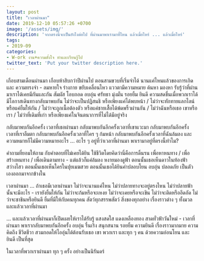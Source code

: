 ```yaml
---
layout: post
title: "เวลาผ่านมา"
date: 2019-12-10 05:57:26 +0700
image: '/assets/img/'
description: 'จากตรงนี้จะเป็นยังไงต่อไป ที่ผ่านมาพาเรามาที่ไหน แล้วเมื่อไหร่ ... แล้วเมื่อไหร่'
tags:
- 2019-09
categories:
- W-ork งาน+ความตั้งใจ ทำและเรียนรู้ไป
twitter_text: 'Put your twitter description here.'
---
```

เกือบสามเดือนผ่านมา เกือบห้าสิบกว่าปีผ่านไป ตอนสามขวบที่เริ่มจำได้ นานแค่ไหนแล้วของการเกิด และ ความทรงจำ - ลมหายใจ ร่างกาย ขยับเคลื่อนไหว แววตามีความหมาย ค้นหา มองหา รับรู้ว่าที่ผ่านมาเราได้เคยมีกันและกัน สัมผัส โอบกอด อบอุ่น ศรัทธา มุ่งมั่น รอยยิ้ม ยินดี ความสดชื่นเมื่อพวกเราได้มีโอกาสเดินทางกลับมาพบกัน ไม่ว่าจะเป็นปฏิสนธิ หรือเพียงแค่ได้พบหน้า / ไม่ว่าจะทักทายแลกไลน์ หรือแค่ยิ้มให้กัน / ไม่ว่าจะถูกเนื้อต้องตัว หรือแค่ชายเสื้อได้พ้ดพริ้วผ่านกัน / ไม่ว่าฉันหรือเธอ เขาหรือเรา / ไม่ว่าที่เดิมที่เก่า หรือเพียงแค่ในจินตนาการที่ไม่ได้มีอยู่จริง

กลับมาพบกันอีกครั้ง เวลาที่เธอผ่านมา กลับมาพบกันอีกครั้งเวลาที่เขาแวะมา กลับมาพบกันอีกครั้ง เวลาที่เราลืมตา กลับมาพบกันอีกครั้งเวลาที่ใคร ๆ ก้มหน้า กลับมาพบกันอีกครั้งเวลาที่ฉันล้มลง และความหมายก็ไม่มีความหมายอะไร ... อะไร ๆ อยู่ที่ว่าเวลาที่ผ่านมา พาเรามาอยู่ที่ตรงนี้ทำไม?

คำถามที่ยอมให้ถาม กับคำตอบที่ไม่เคยได้ยิน ใช้ชีวิตโดยคิดว่านี่คือการดิ้นรน เพื่อหาหนทาง / เพื่อสร้างหนทาง / เพื่อเดินตามทาง - แต่แล้วก็แค่ล้มลง หงายมองดูฟ้า ตอนนั้นเธอเห็นดาวในท้องฟ้าสว่างไสว ตอนนั้นเธอเห็นใครในปุยเมฆสวย ตอนนั้นเธอได้ยินคำปลอบโยน อบอุ่น ปลอดภัย เป็นตัวเองออกมาจากข้างใน

เวลาผ่านมา ... ถ้าเธอมีเวลาผ่านมา ไม่ว่าจะนานแค่ไหน ไม่ว่าปลายทางจะอยู่ตรงไหน ไม่ว่าปลายฟ้านั้นจะมีอะไร - เรายังยิ้มให้กัน ไม่ว่าจะก้มหรือจะเหงย ไม่ว่าจะเคยหรือจะเขิน ไม่ว่าจะติดหรืออึดอัด ไม่ว่าจะชาชินหรือยินดี ยิ้มที่มีให้กับคนทุกคน สัตว์ทุกสรรพสัตว์ สิ่งของทุกอย่าง เรื่องราวต่าง ๆ ทั้งมวล และแล้วเวลาที่ผ่านมา

... และแล้วเวลาที่ผ่านมาก็เปิดเผยให้เราได้รับรู้ แสงสดใส แดงเหลืองทอง สาดทั่วฟ้าวันใหม่ - เวลาที่ผ่านมา พาเรากลับมาพบกันอีกครั้ง อบอุ่น รื่นเริง สนุกสนาน รอยยิ้ม ความยินดี เรื่องราวมากมาย ความคิดถึง ชีวิตชีวา สวมกอดให้ไออุ่นได้ต้อนรับเธอ เขา พวกเรา และทุก ๆ คน ด้วยความอ่อนโยน และ ยินดี เป็นที่สุด

ในเวลาที่พวกเราผ่านมา ทุก ๆ ครั้ง อย่างเป็นนิรันดร์
